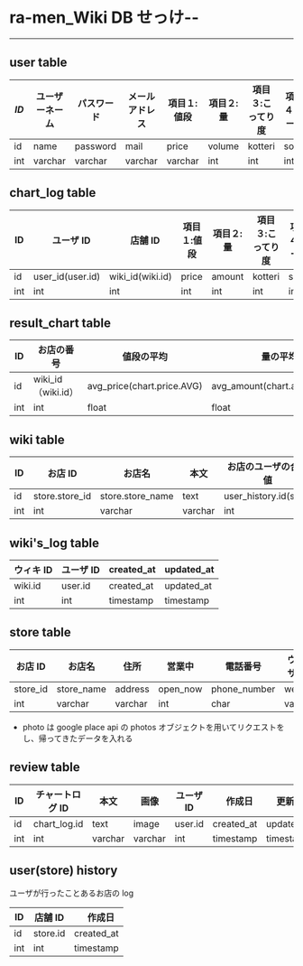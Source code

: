 # ra-men_Wiki DB せっけ--

---

## user table

| _ID_ | ユーザーネーム | パスワード | メールアドレス | 項目１:値段 | 項目２:量 | 項目３:こってり度 | 項目４:スープ | 項目５:具 | 項目６:麺の太さ | 追加日     | 更新日     |
| ---- | -------------- | ---------- | -------------- | ----------- | --------- | ----------------- | ------------- | --------- | --------------- | ---------- | ---------- |
| id   | name           | password   | mail           | price       | volume    | kotteri           | soup          | topping   | nodle_type      | created_at | updated_at |
| int  | varchar        | varchar    | varchar        | varchar     | int       | int               | int           | int       | int             | int        | timestamp  | timestamp |

## chart_log table

| ID  | 　ユーザ ID      | 　店舗 ID        | 項目１:値段 | 項目２:量 | 項目３:こってり度 | 項目４:スープ | 項目５:具 | 項目６:麺の太さ | 作成日     | 更新日     |
| --- | ---------------- | ---------------- | ----------- | --------- | ----------------- | ------------- | --------- | --------------- | ---------- | ---------- |
| id  | user_id(user.id) | wiki_id(wiki.id) | price       | amount    | kotteri           | soup          | topping   | nodle_type      | created_at | updated_at |
| int | int              | int              | int         | int       | int               | int           | int       | int             | timestamp  | timestamp  |

## result_chart table

| ID  | お店の番号         | 値段の平均                 | 量の平均                     | こってりどの平均               | スープの平均             | 具の平均                       | 麺の太さ                             | 人数       | 作成日　   | 更新日     |
| --- | ------------------ | -------------------------- | ---------------------------- | ------------------------------ | ------------------------ | ------------------------------ | ------------------------------------ | ---------- | ---------- | ---------- |
| id  | wiki_id（wiki.id） | avg_price(chart.price.AVG) | avg_amount(chart.amount.AVG) | avg_kotteri(chart.koterri.AVG) | avg_soup(chart.soup.AVG) | avg_topping(chart.topping.AVG) | avg_nodle_type(chart.nodle_type.AVG) | sum_people | created_at | updated_at |
| int | int                | float                      | float                        | float                          | float                    | float                          | float                                | int        | timestmp   | timestmp   |

## wiki table

| ID  | お店 ID        | お店名           | 本文    | お店のユーザの合計値 | 作成日     | 更新日　   |
| --- | -------------- | ---------------- | ------- | -------------------- | ---------- | ---------- |
| id  | store.store_id | store.store_name | text    | user_history.id(sum) | created_at | updated_at |
| int | int            | varchar          | varchar | int                  | timestamp  | timestamp  |

## wiki's_log table

| ウィキ ID | ユーザ ID | created_at | updated_at |
| --------- | --------- | ---------- | ---------- |
| wiki.id   | user.id   | created_at | updated_at |
| int       | int       | timestamp  | timestamp  |

## store table

| お店 ID  | お店名     | 住所    | 営業中   | 電話番号     | ウェブサイト | 写真    | 作成日     | 更新日     |
| -------- | ---------- | ------- | -------- | ------------ | ------------ | ------- | ---------- | ---------- |
| store_id | store_name | address | open_now | phone_number | website      | photo   | created_at | updated_at |
| int      | varchar    | varchar | int      | char         | varchar      | varchar | timestamp  | timestmp   | timestmp |

-   photo は google place api の photos オブジェクトを用いてリクエストをし、帰ってきたデータを入れる

## review table

| ID  | チャートログ ID | 本文    | 画像    | ユーザ ID | 　作成日   | 更新日     | 削除日      |
| --- | --------------- | ------- | ------- | --------- | ---------- | ---------- | ----------- |
| id  | chart_log.id    | text 　 | image   | user.id   | created_at | updated_at | deleated_at |
| int | int             | varchar | varchar | int       | timestamp  | timestamp  | timestamp   |

## user(store) history

ユーザが行ったことあるお店の log

| ID  | 店舗 ID  | 　作成日   |
| --- | -------- | ---------- |
| id  | store.id | created_at |
| int | int      | timestamp  |
